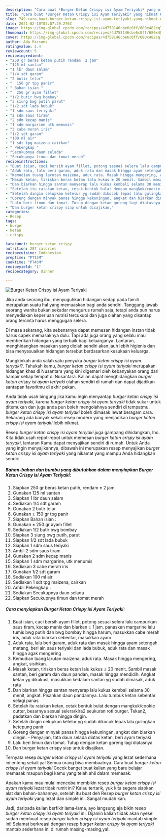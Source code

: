 ```yaml
---
description: "Cara buat *Burger Ketan Crispy isi Ayam Teriyaki* yang nikmat Untuk Jualan"
title: "Cara buat *Burger Ketan Crispy isi Ayam Teriyaki* yang nikmat Untuk Jualan"
slug: 749-cara-buat-burger-ketan-crispy-isi-ayam-teriyaki-yang-nikmat-untuk-jualan
date: 2021-02-10T02:07:29.276Z
image: https://img-global.cpcdn.com/recipes/4d758146cbe6c0ff/680x482cq70/burger-ketan-crispy-isi-ayam-teriyaki-foto-resep-utama.jpg
thumbnail: https://img-global.cpcdn.com/recipes/4d758146cbe6c0ff/680x482cq70/burger-ketan-crispy-isi-ayam-teriyaki-foto-resep-utama.jpg
cover: https://img-global.cpcdn.com/recipes/4d758146cbe6c0ff/680x482cq70/burger-ketan-crispy-isi-ayam-teriyaki-foto-resep-utama.jpg
author: Ada Parsons
ratingvalue: 3.4
reviewcount: 5
recipeingredient:
- "250 gr beras ketan putih rendam  2 jam"
- "125 ml santan"
- "1 lbr daun salam"
- "1/4 sdt garam"
- "2 butir telur"
- "  150 gr tpg panir"
- " Bahan isian "
- "  250 gr ayam fillet"
- "1/2 butir bwg bombay"
- "3 siung bwg putih parut"
- "1/2 sdt lada bubuk"
- "1 sdm saus teriyaki"
- "2 sdm saus tiram"
- "2 sdm kecap manis"
- "1 sdm margarine utk menumis"
- "3 cabe merah iris"
- "1/2 sdt garam"
- "100 ml air"
- "1 sdt tpg maizena cairkan"
- " Pekengkap "
- "Secukupnya daun selada"
- "Secukupnya timun dan tomat merah"
recipeinstructions:
- "Buat isian, cuci bersih ayam fillet, potong sesuai selera lalu campurkan saus tiram, kecap manis dan biarkan ± 1 jam. panaskan margarine lalu tumis bwg putih dan bwg bombay hingga harum, masukkan cabe merah iris, aduk rata biarkan sebentar, masukkan ayam"
- "Aduk rata, lalu beri garam, aduk rata dan masak hingga ayam setengah matang, beri air, saus teriyaki dan lada bubuk, aduk rata dan masak hingga agak mengering"
- "Kemudian tuang larutan maizena, aduk rata. Masak hingga mengering, angkat, sisihkan."
- "Masak ketan, tiriskan beras ketan lalu kukus ± 20 menit. Sambil masak santan, beri garam dan daun pandan, masak hingga mendidih. Angkat ketan yg dikukusl, masukkan kedalam santan yg sudah dimasak, aduk rata"
- "Dan biarkan hingga santan menyerap lalu kukus kembali selama 30 menit, angkat. Pisahkan daun pandannya. Lalu tumbuk ketan sebentar selagi panas"
- "Setelah itu ratakan ketan, cetak bentuk bulat dengan mangkuk/cookie cutter, besarnya sesuai selera/kira2 seukuran roti burger. Tekan2, padatkan dan biarkan hingga dingin."
- "Setelah dingin celupkan ketelur yg sudah dikocok lepas lalu gulingkan ketepung panir"
- "Goreng dengan minyak panas hingga kekuningan, angkat dan biarkan dingin.  Penyajian, tata daun selada diatas ketan, beri ayam teriyaki"
- "Lalu beri timun dan tomat. Tutup dengan ketan goreng lagi diatasnya."
- "Dan burger ketan crispy siap untuk disajikan."
categories:
- Resep
tags:
- burger
- ketan
- crispy

katakunci: burger ketan crispy 
nutrition: 287 calories
recipecuisine: Indonesian
preptime: "PT13M"
cooktime: "PT46M"
recipeyield: "1"
recipecategory: Dinner

---
```



![*Burger Ketan Crispy isi Ayam Teriyaki*](https://img-global.cpcdn.com/recipes/4d758146cbe6c0ff/680x482cq70/burger-ketan-crispy-isi-ayam-teriyaki-foto-resep-utama.jpg)

Jika anda seorang ibu, menyuguhkan hidangan sedap pada famili merupakan suatu hal yang memuaskan bagi anda sendiri. Tanggung jawab seorang  wanita bukan sekadar mengurus rumah saja, tetapi anda pun harus menyediakan keperluan nutrisi tercukupi dan juga olahan yang disantap orang tercinta harus menggugah selera.

Di masa  sekarang, kita sebenarnya dapat memesan hidangan instan tidak harus capek memasaknya dulu. Tapi ada juga orang yang selalu mau memberikan hidangan yang terbaik bagi keluarganya. Lantaran, menghidangkan masakan yang diolah sendiri akan jauh lebih higienis dan bisa menyesuaikan hidangan tersebut berdasarkan kesukaan keluarga. 



Mungkinkah anda salah satu penyuka *burger ketan crispy isi ayam teriyaki*?. Tahukah kamu, *burger ketan crispy isi ayam teriyaki* merupakan hidangan khas di Nusantara yang kini digemari oleh kebanyakan orang dari hampir setiap tempat di Nusantara. Kalian dapat menghidangkan *burger ketan crispy isi ayam teriyaki* olahan sendiri di rumah dan dapat dijadikan santapan favoritmu di akhir pekan.

Anda tidak usah bingung jika kamu ingin menyantap *burger ketan crispy isi ayam teriyaki*, karena *burger ketan crispy isi ayam teriyaki* tidak sukar untuk ditemukan dan juga anda pun boleh mengolahnya sendiri di tempatmu. *burger ketan crispy isi ayam teriyaki* boleh dimasak lewat beragam cara. Sekarang ada banyak sekali resep modern yang menjadikan *burger ketan crispy isi ayam teriyaki* lebih nikmat.

Resep *burger ketan crispy isi ayam teriyaki* juga gampang dihidangkan, lho. Kita tidak usah repot-repot untuk memesan *burger ketan crispy isi ayam teriyaki*, lantaran Kamu dapat menyajikan sendiri di rumah. Untuk Anda yang ingin menyajikannya, dibawah ini merupakan resep menyajikan *burger ketan crispy isi ayam teriyaki* yang nikamat yang mampu Anda hidangkan sendiri.

<!--inarticleads1-->

##### Bahan-bahan dan bumbu yang dibutuhkan dalam menyiapkan *Burger Ketan Crispy isi Ayam Teriyaki*:

1. Siapkan 250 gr beras ketan putih, rendam ± 2 jam
1. Gunakan 125 ml santan
1. Siapkan 1 lbr daun salam
1. Sediakan 1/4 sdt garam
1. Gunakan 2 butir telur
1. Gunakan  ± 150 gr tpg panir
1. Siapkan  Bahan isian :
1. Gunakan  ± 250 gr ayam fillet
1. Sediakan 1/2 butir bwg bombay
1. Siapkan 3 siung bwg putih, parut
1. Siapkan 1/2 sdt lada bubuk
1. Siapkan 1 sdm saus teriyaki
1. Ambil 2 sdm saus tiram
1. Gunakan 2 sdm kecap manis
1. Siapkan 1 sdm margarine, utk menumis
1. Sediakan 3 cabe merah iris
1. Gunakan 1/2 sdt garam
1. Sediakan 100 ml air
1. Sediakan 1 sdt tpg maizena, cairkan
1. Ambil  Pekengkap :
1. Sediakan Secukupnya daun selada
1. Siapkan Secukupnya timun dan tomat merah




<!--inarticleads2-->

##### Cara menyiapkan *Burger Ketan Crispy isi Ayam Teriyaki*:

1. Buat isian, cuci bersih ayam fillet, potong sesuai selera lalu campurkan saus tiram, kecap manis dan biarkan ± 1 jam. panaskan margarine lalu tumis bwg putih dan bwg bombay hingga harum, masukkan cabe merah iris, aduk rata biarkan sebentar, masukkan ayam
1. Aduk rata, lalu beri garam, aduk rata dan masak hingga ayam setengah matang, beri air, saus teriyaki dan lada bubuk, aduk rata dan masak hingga agak mengering
1. Kemudian tuang larutan maizena, aduk rata. Masak hingga mengering, angkat, sisihkan.
1. Masak ketan, tiriskan beras ketan lalu kukus ± 20 menit. Sambil masak santan, beri garam dan daun pandan, masak hingga mendidih. Angkat ketan yg dikukusl, masukkan kedalam santan yg sudah dimasak, aduk rata
1. Dan biarkan hingga santan menyerap lalu kukus kembali selama 30 menit, angkat. Pisahkan daun pandannya. Lalu tumbuk ketan sebentar selagi panas
1. Setelah itu ratakan ketan, cetak bentuk bulat dengan mangkuk/cookie cutter, besarnya sesuai selera/kira2 seukuran roti burger. Tekan2, padatkan dan biarkan hingga dingin.
1. Setelah dingin celupkan ketelur yg sudah dikocok lepas lalu gulingkan ketepung panir
1. Goreng dengan minyak panas hingga kekuningan, angkat dan biarkan dingin.  - Penyajian, tata daun selada diatas ketan, beri ayam teriyaki
1. Lalu beri timun dan tomat. Tutup dengan ketan goreng lagi diatasnya.
1. Dan burger ketan crispy siap untuk disajikan.




Ternyata resep *burger ketan crispy isi ayam teriyaki* yang lezat sederhana ini enteng sekali ya! Semua orang bisa membuatnya. Cara buat *burger ketan crispy isi ayam teriyaki* Cocok banget buat kalian yang baru belajar memasak maupun bagi kamu yang telah ahli dalam memasak.

Apakah kamu mau mulai mencoba membikin resep *burger ketan crispy isi ayam teriyaki* lezat tidak rumit ini? Kalau tertarik, yuk kita segera siapkan alat dan bahan-bahannya, setelah itu buat deh Resep *burger ketan crispy isi ayam teriyaki* yang lezat dan simple ini. Sangat mudah kan. 

Jadi, daripada kalian berfikir lama-lama, ayo langsung aja bikin resep *burger ketan crispy isi ayam teriyaki* ini. Dijamin kalian tiidak akan nyesel sudah membuat resep *burger ketan crispy isi ayam teriyaki* mantab simple ini! Selamat berkreasi dengan resep *burger ketan crispy isi ayam teriyaki* mantab sederhana ini di rumah masing-masing,ya!.

